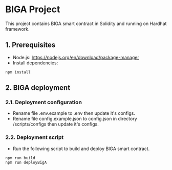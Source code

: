 # BIGA Project

This project contains BIGA smart contract in Solidity and running on Hardhat framework.

## 1. Prerequisites

- Node.js: https://nodejs.org/en/download/package-manager
- Install dependencies:

```shell
npm install
```

## 2. BIGA deployment

### 2.1. Deployment configuration

- Rename file .env.example to .env then update it's configs.
- Rename file config.example.json to config.json in directory /scripts/configs then update it's configs.

### 2.2. Deployment script

- Run the following script to build and deploy BIGA smart contract.

```shell
npm run build
npm run deployBigA
```
